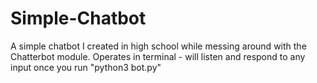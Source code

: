 # Simple-Chatbot
A simple chatbot I created in high school while messing around with the Chatterbot module.
Operates in terminal - will listen and respond to any input once you run "python3 bot.py"
